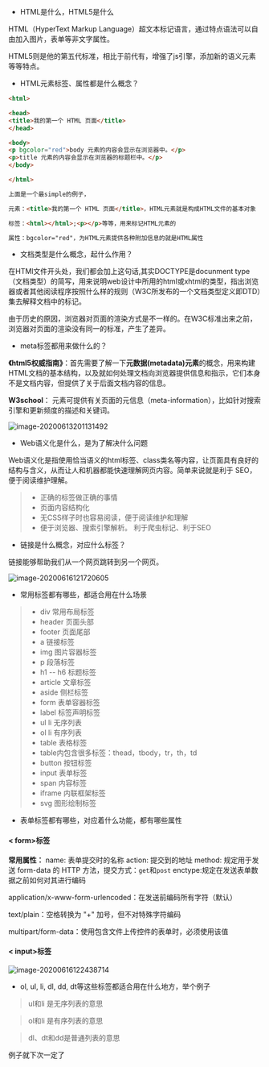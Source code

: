 - HTML是什么，HTML5是什么

HTML（HyperText Markup Language）超文本标记语言，通过特点语法可以自由加入图片，表单等非文字属性。

HTML5则是他的第五代标准，相比于前代有，增强了js引擎，添加新的语义元素等等特点。

- HTML元素标签、属性都是什么概念？

```html
<html>

<head>
<title>我的第一个 HTML 页面</title>
</head>

<body>
<p bgcolor="red">body 元素的内容会显示在浏览器中。</p>
<p>title 元素的内容会显示在浏览器的标题栏中。</p>
</body>

</html>

上面是一个最simple的例子，

元素：<title>我的第一个 HTML 页面</title>，HTML元素就是构成HTML文件的基本对象

标签：<html></html>;<p></p>等等，用来标记HTML元素的

属性：bgcolor="red"，为HTML元素提供各种附加信息的就是HTML属性
```

- 文档类型是什么概念，起什么作用？

在HTMl文件开头处，我们都会加上这句话<!DOCTYPE html>,其实DOCTYPE是docunment type（文档类型）的简写，用来说明web设计中所用的html或xhtml的类型，指出浏览器或者其他阅读程序按照什么样的规则（W3C所发布的一个文档类型定义即DTD）集去解释文档中的标记。

由于历史的原因，浏览器对页面的渲染方式是不一样的。在W3C标准出来之前，浏览器对页面的渲染没有同一的标准，产生了差异。

- meta标签都用来做什么的？

**《html5权威指南》**：首先需要了解一下**元数据(metadata)元素**的概念，用来构建HTML文档的基本结构，以及就如何处理文档向浏览器提供信息和指示，它们本身不是文档内容，但提供了关于后面文档内容的信息。

**W3school**：<meta> 元素可提供有关页面的元信息（meta-information），比如针对搜索引擎和更新频度的描述和关键词。

![image-20200613201131492](https://raw.githubusercontent.com/zcker/githubPicture/master/20200613201131.png)

- Web语义化是什么，是为了解决什么问题

Web语义化是指使用恰当语义的html标签、class类名等内容，让页面具有良好的结构与含义，从而让人和机器都能快速理解网页内容。简单来说就是利于 SEO，便于阅读维护理解。

> - 正确的标签做正确的事情
> - 页面内容结构化
> - 无CSS样子时也容易阅读，便于阅读维护和理解
> - 便于浏览器、搜索引擎解析。 利于爬虫标记、利于SEO

- 链接是什么概念，对应什么标签？

链接能够帮助我们从一个网页跳转到另一个网页。

![image-20200616121720605](https://raw.githubusercontent.com/zcker/githubPicture/master/20200616121911.png)

- 常用标签都有哪些，都适合用在什么场景

> - div  常用布局标签
> - header  页面头部
> - footer  页面尾部
> - a  链接标签
> - img  图片容器标签
> - p  段落标签
> - h1  --  h6  标题标签
> - article  文章标签
> - aside  侧栏标签
> - form  表单容器标签
> - label  标签声明标签
> - ul li  无序列表
> - ol li  有序列表
> - table  表格标签
> - table内包含很多标签：thead，tbody，tr，th，td
> - button  按钮标签
> - input  表单标签
> - span  内容标签
> - iframe  内联框架标签
> - svg  图形绘制标签
>

- 表单标签都有哪些，对应着什么功能，都有哪些属性

#### < form>标签

**常用属性：**
 name: 表单提交时的名称
 action: 提交到的地址
 method: 规定用于发送 form-data 的 HTTP 方法，提交方式：`get`和`post`
 enctype:规定在发送表单数据之前如何对其进行编码

application/x-www-form-urlencoded：在发送前编码所有字符（默认）

text/plain：空格转换为 "+" 加号，但不对特殊字符编码

multipart/form-data：使用包含文件上传控件的表单时，必须使用该值

#### < input>标签

![image-20200616122438714](https://raw.githubusercontent.com/zcker/githubPicture/master/20200616122438.png)



- ol, ul, li, dl, dd, dt等这些标签都适合用在什么地方，举个例子

> ul和li 是无序列表的意思

> ol和li 是有序列表的意思

> dl、dt和dd是普通列表的意思

例子就下次一定了